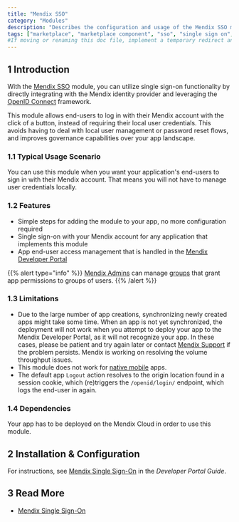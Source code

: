 ```yaml
---
title: "Mendix SSO"
category: "Modules"
description: "Describes the configuration and usage of the Mendix SSO module, which is available in the Mendix Marketplace."
tags: ["marketplace", "marketplace component", "sso", "single sign on", "platform support"]
#If moving or renaming this doc file, implement a temporary redirect and let the respective team know they should update the URL in the product. See Mapping to Products for more details.
---
```


## 1 Introduction

With the [Mendix SSO](https://marketplace.mendix.com/link/component/111349/) module, you can utilize single sign-on functionality by directly integrating with the Mendix identity provider and leveraging the [OpenID Connect](https://openid.net/connect/) framework.

This module allows end-users to log in with their Mendix account with the click of a button, instead of requiring their local user credentials. This avoids having to deal with local user management or password reset flows, and improves governance capabilities over your app landscape.

### 1.1 Typical Usage Scenario

You can use this module when you want your application's end-users to sign in with their Mendix account. That means you will not have to manage user credentials locally.

### 1.2 Features

* Simple steps for adding the module to your app, no more configuration required
* Single sign-on with your Mendix account for any application that implements this module
* App end-user access management that is handled in the [Mendix Developer Portal](/developerportal/)

{{% alert type="info" %}}
[Mendix Admins](/developerportal/control-center/#company) can manage [groups](/developerportal/control-center/#groups) that grant app permissions to groups of users.
{{% /alert %}}

### 1.3 Limitations

* Due to the large number of app creations, synchronizing newly created apps might take some time. When an app is not yet synchronized, the deployment will not work when you attempt to deploy your app to the Mendix Developer Portal, as it will not recognize your app. In these cases, please be patient and try again later or contact [Mendix Support](https://support.mendix.com/hc/en-us) if the problem persists. Mendix is working on resolving the volume throughput issues.
* This module does not work for [native mobile](/refguide/native-mobile) apps.
* The default app `Logout` action resolves to the origin location found in a session cookie, which (re)triggers the `/openid/login/` endpoint, which logs the end-user in again. 

### 1.4 Dependencies

Your app has to be deployed on the Mendix Cloud in order to use this module.

## 2 Installation & Configuration

For instructions, see [Mendix Single Sign-On](/developerportal/deploy/mendix-sso) in the *Developer Portal Guide*.

## 3 Read More

* [Mendix Single Sign-On](/developerportal/deploy/mendix-sso)

